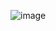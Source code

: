 ![image](https://github.com/ariis11/React-Projects/assets/47053735/192a9877-c237-4fd7-9226-c12e57d82b32)
